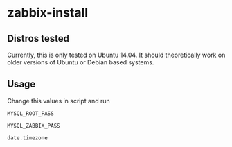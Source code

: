 # zabbix-install

Distros tested
------------

Currently, this is only tested on Ubuntu 14.04. It should theoretically work on older versions of Ubuntu or Debian based systems.

Usage
------------

Change this values in script and run
```
MYSQL_ROOT_PASS

MYSQL_ZABBIX_PASS

date.timezone
```
